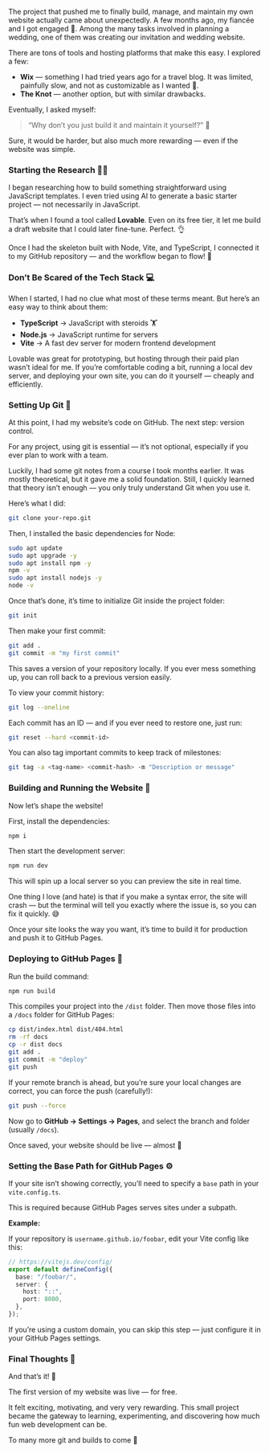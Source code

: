 The project that pushed me to finally build, manage, and maintain my own website actually came about unexpectedly. A few months ago, my fiancée and I got engaged 🎉. Among the many tasks involved in planning a wedding, one of them was creating our invitation and wedding website.

There are tons of tools and hosting platforms that make this easy. I explored a few:

*   **Wix** — something I had tried years ago for a travel blog. It was limited, painfully slow, and not as customizable as I wanted 🐢.
*   **The Knot** — another option, but with similar drawbacks.

Eventually, I asked myself:

> “Why don’t you just build it and maintain it yourself?” 🤔

Sure, it would be harder, but also much more rewarding — even if the website was simple.

### Starting the Research 🕵️‍♀️

I began researching how to build something straightforward using JavaScript templates. I even tried using AI to generate a basic starter project — not necessarily in JavaScript.

That’s when I found a tool called **Lovable**. Even on its free tier, it let me build a draft website that I could later fine-tune. Perfect. 👌

Once I had the skeleton built with Node, Vite, and TypeScript, I connected it to my GitHub repository — and the workflow began to flow! 🌊

### Don’t Be Scared of the Tech Stack 💻

When I started, I had no clue what most of these terms meant. But here’s an easy way to think about them:

*   **TypeScript** → JavaScript with steroids 🏋️
*   **Node.js** → JavaScript runtime for servers 
*   **Vite** → A fast dev server for modern frontend development

Lovable was great for prototyping, but hosting through their paid plan wasn’t ideal for me. If you’re comfortable coding a bit, running a local dev server, and deploying your own site, you can do it yourself — cheaply and efficiently.

### Setting Up Git 🐙

At this point, I had my website’s code on GitHub. The next step: version control.

For any project, using git is essential — it’s not optional, especially if you ever plan to work with a team.

Luckily, I had some git notes from a course I took months earlier. It was mostly theoretical, but it gave me a solid foundation. Still, I quickly learned that theory isn’t enough — you only truly understand Git when you use it.

Here’s what I did:

```bash
git clone your-repo.git
```

Then, I installed the basic dependencies for Node:

```bash
sudo apt update
sudo apt upgrade -y
sudo apt install npm -y
npm -v
sudo apt install nodejs -y
node -v
```

Once that’s done, it’s time to initialize Git inside the project folder:

```bash
git init
```

Then make your first commit:

```bash
git add .
git commit -m "my first commit"
```

This saves a version of your repository locally. If you ever mess something up, you can roll back to a previous version easily.

To view your commit history:

```bash
git log --oneline
```

Each commit has an ID — and if you ever need to restore one, just run:

```bash
git reset --hard <commit-id>
```

You can also tag important commits to keep track of milestones:

```bash
git tag -a <tag-name> <commit-hash> -m "Description or message"
```

### Building and Running the Website 🚀

Now let’s shape the website!

First, install the dependencies:

```bash
npm i
```

Then start the development server:

```bash
npm run dev
```

This will spin up a local server so you can preview the site in real time.

One thing I love (and hate) is that if you make a syntax error, the site will crash — but the terminal will tell you exactly where the issue is, so you can fix it quickly. 😅

Once your site looks the way you want, it’s time to build it for production and push it to GitHub Pages.

### Deploying to GitHub Pages 🚢

Run the build command:

```bash
npm run build
```

This compiles your project into the `/dist` folder. Then move those files into a `/docs` folder for GitHub Pages:

```bash
cp dist/index.html dist/404.html
rm -rf docs
cp -r dist docs 
git add .
git commit -m "deploy"
git push
```

If your remote branch is ahead, but you’re sure your local changes are correct, you can force the push (carefully!):

```bash
git push --force
```

Now go to **GitHub → Settings → Pages**, and select the branch and folder (usually `/docs`).

Once saved, your website should be live — almost 🙏

### Setting the Base Path for GitHub Pages ⚙️

If your site isn’t showing correctly, you’ll need to specify a `base` path in your `vite.config.ts`.

This is required because GitHub Pages serves sites under a subpath.

**Example:**

If your repository is `username.github.io/foobar`, edit your Vite config like this:

```typescript
// https://vitejs.dev/config/
export default defineConfig({
  base: "/foobar/",
  server: {
    host: "::",
    port: 8080,
  },
});
```

If you’re using a custom domain, you can skip this step — just configure it in your GitHub Pages settings.

### Final Thoughts 🤔

And that’s it! 🎉

The first version of my website was live — for free.

It felt exciting, motivating, and very very rewarding. This small project became the gateway to learning, experimenting, and discovering how much fun web development can be.

To many more git and builds to come 🚀